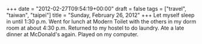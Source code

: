 +++
date = "2012-02-27T09:54:19+00:00"
draft = false
tags = ["travel", "taiwan", "taipei"]
title = "Sunday, February 26, 2012"
+++
Let myself sleep in until 1:30 p.m. Went for lunch at Modern Toilet with the others in my dorm room at about 4:30 p.m. Returned to my hostel to do laundry. Ate a late dinner at McDonald's again. Played on my computer.
